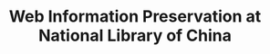---
abstract: null
creators:
- Zhigeng, Wang
date: null
document_url: https://services.phaidra.univie.ac.at/api/object/o:295009/download
grand_parent: iPRES
institutions: []
keywords:
- beijing
landing_page_url: https://phaidra.univie.ac.at/o:295009
language: eng
layout: publication
license: CC BY-SA 3.0 AT
notes_url: null
parent: iPRES 2004
publication_type: presentation
size: 464355
slides_url: null
source_name: iPRES
title: Web Information Preservation at National Library of China
year: 2004
---